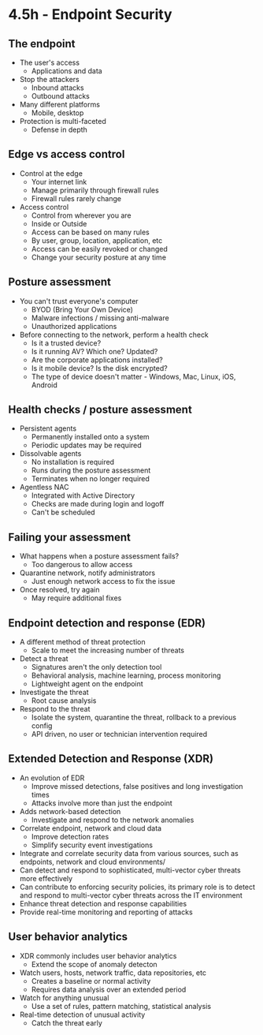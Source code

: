 # 4.5h - Endpoint Security
## The endpoint
- The user's access
	- Applications and data
- Stop the attackers
	- Inbound attacks
	- Outbound attacks
- Many different platforms
	- Mobile, desktop
- Protection is multi-faceted
	- Defense in depth
## Edge vs access control
- Control at the edge
	- Your internet link
	- Manage primarily through firewall rules
	- Firewall rules rarely change
- Access control
	- Control from wherever you are
	- Inside or Outside
	- Access can be based on many rules
	- By user, group, location, application, etc
	- Access can be easily revoked or changed
	- Change your security posture at any time
## Posture assessment
- You can't trust everyone's computer
	- BYOD (Bring Your Own Device)
	- Malware infections / missing anti-malware
	- Unauthorized applications
- Before connecting to the network, perform a health check
	- Is it a trusted device?
	- Is it running AV? Which one? Updated?
	- Are the corporate applications installed?
	- Is it mobile device? Is the disk encrypted?
	- The type of device doesn't matter - Windows, Mac, Linux, iOS, Android
## Health checks / posture assessment
- Persistent agents
	- Permanently installed onto a system
	- Periodic updates may be required
- Dissolvable agents
	- No installation is required
	- Runs during the posture assessment
	- Terminates when no longer required
- Agentless NAC
	- Integrated with Active Directory
	- Checks are made during login and logoff
	- Can't be scheduled
## Failing your assessment
- What happens when a posture assessment fails?
	- Too dangerous to allow access
- Quarantine network, notify administrators
	- Just enough network access to fix the issue
- Once resolved, try again
	- May require additional fixes
## Endpoint detection and response (EDR)
- A different method of threat protection
	- Scale to meet the increasing number of threats
- Detect a threat
	- Signatures aren't the only detection tool
	- Behavioral analysis, machine learning, process monitoring
	- Lightweight agent on the endpoint
- Investigate the threat
	- Root cause analysis
- Respond to the threat
	- Isolate the system, quarantine the threat, rollback to a previous config
	- API driven, no user or technician intervention required
## Extended Detection and Response (XDR)
- An evolution of EDR
	- Improve missed detections, false positives and long investigation times
	- Attacks involve more than just the endpoint
- Adds network-based detection
	- Investigate and respond to the network anomalies
- Correlate endpoint, network and cloud data
	- Improve detection rates
	- Simplify security event investigations
- Integrate and correlate security data from various sources, such as endpoints, network and cloud environments/
- Can detect and respond to sophisticated, multi-vector cyber threats more effectively
- Can contribute to enforcing security policies, its primary role is to detect and respond to multi-vector cyber threats across the IT environment
- Enhance threat detection and response capabilities
- Provide real-time monitoring and reporting of attacks
## User behavior analytics
- XDR commonly includes user behavior analytics
	- Extend the scope of anomaly detecton
- Watch users, hosts, network traffic, data repositories, etc
	- Creates a baseline or normal activity
	- Requires data analysis over an extended period
- Watch for anything unusual
	- Use a set of rules, pattern matching, statistical analysis
- Real-time detection of unusual activity
	- Catch the threat early